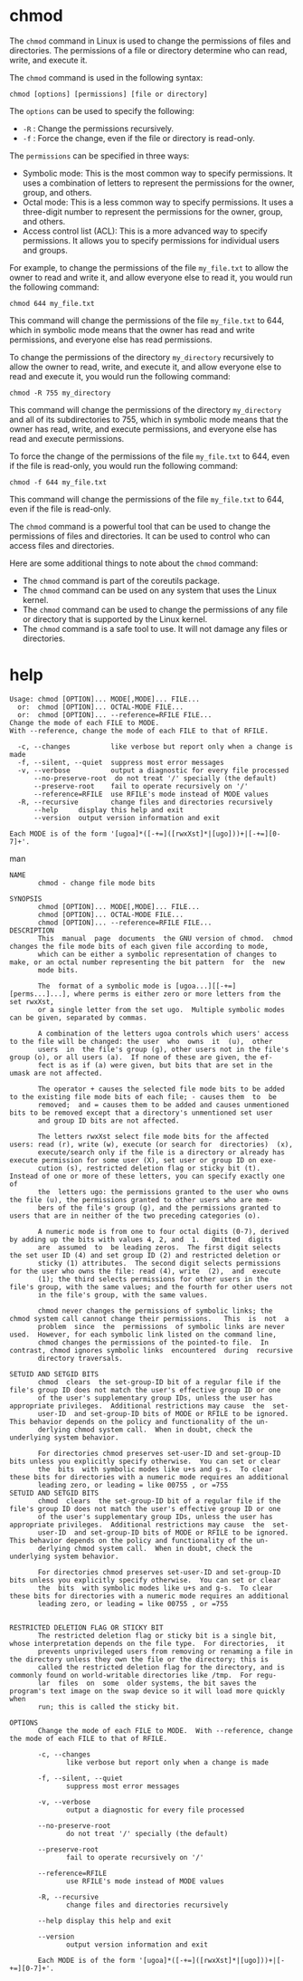 # chmod

The `chmod` command in Linux is used to change the permissions of files and directories. The permissions of a file or directory determine who can read, write, and execute it.

The `chmod` command is used in the following syntax:

```
chmod [options] [permissions] [file or directory]
```

The `options` can be used to specify the following:

* `-R` : Change the permissions recursively.
* `-f` : Force the change, even if the file or directory is read-only.

The `permissions` can be specified in three ways:

* Symbolic mode: This is the most common way to specify permissions. It uses a combination of letters to represent the permissions for the owner, group, and others.
* Octal mode: This is a less common way to specify permissions. It uses a three-digit number to represent the permissions for the owner, group, and others.
* Access control list (ACL): This is a more advanced way to specify permissions. It allows you to specify permissions for individual users and groups.

For example, to change the permissions of the file `my_file.txt` to allow the owner to read and write it, and allow everyone else to read it, you would run the following command:

```
chmod 644 my_file.txt
```

This command will change the permissions of the file `my_file.txt` to 644, which in symbolic mode means that the owner has read and write permissions, and everyone else has read permissions.

To change the permissions of the directory `my_directory` recursively to allow the owner to read, write, and execute it, and allow everyone else to read and execute it, you would run the following command:

```
chmod -R 755 my_directory
```

This command will change the permissions of the directory `my_directory` and all of its subdirectories to 755, which in symbolic mode means that the owner has read, write, and execute permissions, and everyone else has read and execute permissions.

To force the change of the permissions of the file `my_file.txt` to 644, even if the file is read-only, you would run the following command:

```
chmod -f 644 my_file.txt
```

This command will change the permissions of the file `my_file.txt` to 644, even if the file is read-only.

The `chmod` command is a powerful tool that can be used to change the permissions of files and directories. It can be used to control who can access files and directories.

Here are some additional things to note about the `chmod` command:

* The `chmod` command is part of the coreutils package.
* The `chmod` command can be used on any system that uses the Linux kernel.
* The `chmod` command can be used to change the permissions of any file or directory that is supported by the Linux kernel.
* The `chmod` command is a safe tool to use. It will not damage any files or directories.

# help

```
Usage: chmod [OPTION]... MODE[,MODE]... FILE...
  or:  chmod [OPTION]... OCTAL-MODE FILE...
  or:  chmod [OPTION]... --reference=RFILE FILE...
Change the mode of each FILE to MODE.
With --reference, change the mode of each FILE to that of RFILE.

  -c, --changes          like verbose but report only when a change is made
  -f, --silent, --quiet  suppress most error messages
  -v, --verbose          output a diagnostic for every file processed
      --no-preserve-root  do not treat '/' specially (the default)
      --preserve-root    fail to operate recursively on '/'
      --reference=RFILE  use RFILE's mode instead of MODE values
  -R, --recursive        change files and directories recursively
      --help     display this help and exit
      --version  output version information and exit

Each MODE is of the form '[ugoa]*([-+=]([rwxXst]*|[ugo]))+|[-+=][0-7]+'.
```
man 
```
NAME
       chmod - change file mode bits

SYNOPSIS
       chmod [OPTION]... MODE[,MODE]... FILE...
       chmod [OPTION]... OCTAL-MODE FILE...
       chmod [OPTION]... --reference=RFILE FILE...
DESCRIPTION
       This  manual  page  documents  the GNU version of chmod.  chmod changes the file mode bits of each given file according to mode,
       which can be either a symbolic representation of changes to make, or an octal number representing the bit pattern  for  the  new
       mode bits.

       The  format of a symbolic mode is [ugoa...][[-+=][perms...]...], where perms is either zero or more letters from the set rwxXst,
       or a single letter from the set ugo.  Multiple symbolic modes can be given, separated by commas.

       A combination of the letters ugoa controls which users' access to the file will be changed: the user  who  owns  it  (u),  other
       users  in  the file's group (g), other users not in the file's group (o), or all users (a).  If none of these are given, the ef‐
       fect is as if (a) were given, but bits that are set in the umask are not affected.

       The operator + causes the selected file mode bits to be added to the existing file mode bits of each file; - causes them  to  be
       removed;  and = causes them to be added and causes unmentioned bits to be removed except that a directory's unmentioned set user
       and group ID bits are not affected.

       The letters rwxXst select file mode bits for the affected users: read (r), write (w), execute (or search for  directories)  (x),
       execute/search only if the file is a directory or already has execute permission for some user (X), set user or group ID on exe‐
       cution (s), restricted deletion flag or sticky bit (t).  Instead of one or more of these letters, you can specify exactly one of
       the  letters ugo: the permissions granted to the user who owns the file (u), the permissions granted to other users who are mem‐
       bers of the file's group (g), and the permissions granted to users that are in neither of the two preceding categories (o).

       A numeric mode is from one to four octal digits (0-7), derived by adding up the bits with values 4, 2, and  1.   Omitted  digits
       are  assumed  to  be leading zeros.  The first digit selects the set user ID (4) and set group ID (2) and restricted deletion or
       sticky (1) attributes.  The second digit selects permissions for the user who owns the file: read (4), write  (2),  and  execute
       (1); the third selects permissions for other users in the file's group, with the same values; and the fourth for other users not
       in the file's group, with the same values.

       chmod never changes the permissions of symbolic links; the chmod system call cannot change their permissions.   This  is  not  a
       problem  since  the  permissions  of symbolic links are never used.  However, for each symbolic link listed on the command line,
       chmod changes the permissions of the pointed-to file.  In contrast, chmod ignores symbolic links  encountered  during  recursive
       directory traversals.

SETUID AND SETGID BITS
       chmod  clears  the set-group-ID bit of a regular file if the file's group ID does not match the user's effective group ID or one
       of the user's supplementary group IDs, unless the user has appropriate privileges.  Additional restrictions may cause  the  set-
       user-ID  and set-group-ID bits of MODE or RFILE to be ignored.  This behavior depends on the policy and functionality of the un‐
       derlying chmod system call.  When in doubt, check the underlying system behavior.

       For directories chmod preserves set-user-ID and set-group-ID bits unless you explicitly specify otherwise.  You can set or clear
       the  bits  with symbolic modes like u+s and g-s.  To clear these bits for directories with a numeric mode requires an additional
       leading zero, or leading = like 00755 , or =755
SETUID AND SETGID BITS
       chmod  clears  the set-group-ID bit of a regular file if the file's group ID does not match the user's effective group ID or one
       of the user's supplementary group IDs, unless the user has appropriate privileges.  Additional restrictions may cause  the  set-
       user-ID  and set-group-ID bits of MODE or RFILE to be ignored.  This behavior depends on the policy and functionality of the un‐
       derlying chmod system call.  When in doubt, check the underlying system behavior.

       For directories chmod preserves set-user-ID and set-group-ID bits unless you explicitly specify otherwise.  You can set or clear
       the  bits  with symbolic modes like u+s and g-s.  To clear these bits for directories with a numeric mode requires an additional
       leading zero, or leading = like 00755 , or =755


RESTRICTED DELETION FLAG OR STICKY BIT
       The restricted deletion flag or sticky bit is a single bit, whose interpretation depends on the file type.  For directories,  it
       prevents unprivileged users from removing or renaming a file in the directory unless they own the file or the directory; this is
       called the restricted deletion flag for the directory, and is commonly found on world-writable directories like /tmp.  For regu‐
       lar  files  on  some  older systems, the bit saves the program's text image on the swap device so it will load more quickly when
       run; this is called the sticky bit.

OPTIONS
       Change the mode of each FILE to MODE.  With --reference, change the mode of each FILE to that of RFILE.

       -c, --changes
              like verbose but report only when a change is made

       -f, --silent, --quiet
              suppress most error messages

       -v, --verbose
              output a diagnostic for every file processed

       --no-preserve-root
              do not treat '/' specially (the default)

       --preserve-root
              fail to operate recursively on '/'

       --reference=RFILE
              use RFILE's mode instead of MODE values

       -R, --recursive
              change files and directories recursively

       --help display this help and exit

       --version
              output version information and exit

       Each MODE is of the form '[ugoa]*([-+=]([rwxXst]*|[ugo]))+|[-+=][0-7]+'.
```
